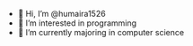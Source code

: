 - 👋 Hi, I’m @humaira1526
- 👀 I’m interested in programming
- 🌱 I’m currently majoring in computer science

